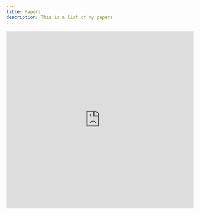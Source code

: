 ```yaml
---
title: Papers
description: This is a list of my papers
--- 
```



<iframe width="100%" height="475" src="https://dotnetfiddle.net/Widget/IivRVB" frameborder="0"></iframe>
